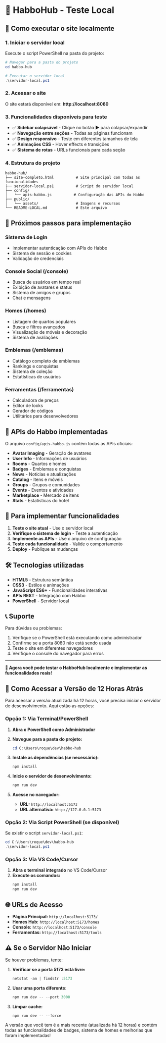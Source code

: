 # 🏨 HabboHub - Teste Local

## 🚀 Como executar o site localmente

### 1. **Iniciar o servidor local**

Execute o script PowerShell na pasta do projeto:

```powershell
# Navegar para a pasta do projeto
cd habbo-hub

# Executar o servidor local
.\servidor-local.ps1
```

### 2. **Acessar o site**

O site estará disponível em: **http://localhost:8080**

### 3. **Funcionalidades disponíveis para teste**

- ✅ **Sidebar colapsável** - Clique no botão ▶️ para colapsar/expandir
- ✅ **Navegação entre seções** - Todas as páginas funcionam
- ✅ **Design responsivo** - Teste em diferentes tamanhos de tela
- ✅ **Animações CSS** - Hover effects e transições
- ✅ **Sistema de rotas** - URLs funcionais para cada seção

### 4. **Estrutura do projeto**

```
habbo-hub/
├── site-completo.html          # Site principal com todas as funcionalidades
├── servidor-local.ps1          # Script do servidor local
├── config/
│   └── apis-habbo.js          # Configuração das APIs do Habbo
├── public/
│   └── assets/                 # Imagens e recursos
└── README-LOCAL.md             # Este arquivo
```

## 🔧 **Próximos passos para implementação**

### **Sistema de Login**
- Implementar autenticação com APIs do Habbo
- Sistema de sessão e cookies
- Validação de credenciais

### **Console Social (/console)**
- Busca de usuários em tempo real
- Exibição de avatares e status
- Sistema de amigos e grupos
- Chat e mensagens

### **Homes (/homes)**
- Listagem de quartos populares
- Busca e filtros avançados
- Visualização de móveis e decoração
- Sistema de avaliações

### **Emblemas (/emblemas)**
- Catálogo completo de emblemas
- Rankings e conquistas
- Sistema de coleção
- Estatísticas de usuários

### **Ferramentas (/ferramentas)**
- Calculadora de preços
- Editor de looks
- Gerador de códigos
- Utilitários para desenvolvedores

## 📱 **APIs do Habbo implementadas**

O arquivo `config/apis-habbo.js` contém todas as APIs oficiais:

- **Avatar Imaging** - Geração de avatares
- **User Info** - Informações de usuários
- **Rooms** - Quartos e homes
- **Badges** - Emblemas e conquistas
- **News** - Notícias e atualizações
- **Catalog** - Itens e móveis
- **Groups** - Grupos e comunidades
- **Events** - Eventos e atividades
- **Marketplace** - Mercado de itens
- **Stats** - Estatísticas do hotel

## 🎯 **Para implementar funcionalidades**

1. **Teste o site atual** - Use o servidor local
2. **Verifique o sistema de login** - Teste a autenticação
3. **Implemente as APIs** - Use o arquivo de configuração
4. **Teste cada funcionalidade** - Valide o comportamento
5. **Deploy** - Publique as mudanças

## 🛠️ **Tecnologias utilizadas**

- **HTML5** - Estrutura semântica
- **CSS3** - Estilos e animações
- **JavaScript ES6+** - Funcionalidades interativas
- **APIs REST** - Integração com Habbo
- **PowerShell** - Servidor local

## 📞 **Suporte**

Para dúvidas ou problemas:
1. Verifique se o PowerShell está executando como administrador
2. Confirme se a porta 8080 não está sendo usada
3. Teste o site em diferentes navegadores
4. Verifique o console do navegador para erros

---

**🎉 Agora você pode testar o HabboHub localmente e implementar as funcionalidades reais!**

## 🚀 Como Acessar a Versão de 12 Horas Atrás

Para acessar a versão atualizada há 12 horas, você precisa iniciar o servidor de desenvolvimento. Aqui estão as opções:

### **Opção 1: Via Terminal/PowerShell**

1. **Abra o PowerShell como Administrador**
2. **Navegue para a pasta do projeto:**
   ```powershell
   cd C:\Users\roque\dev\habbo-hub
   ```

3. **Instale as dependências (se necessário):**
   ```powershell
   npm install
   ```

4. **Inicie o servidor de desenvolvimento:**
   ```powershell
   npm run dev
   ```

5. **Acesse no navegador:**
   - **URL:** `http://localhost:5173`
   - **URL alternativa:** `http://127.0.0.1:5173`

### **Opção 2: Via Script PowerShell (se disponível)**

Se existir o script `servidor-local.ps1`:
```powershell
cd C:\Users\roque\dev\habbo-hub
.\servidor-local.ps1
```

### **Opção 3: Via VS Code/Cursor**

1. **Abra o terminal integrado** no VS Code/Cursor
2. **Execute os comandos:**
   ```bash
   npm install
   npm run dev
   ```

## 🌐 URLs de Acesso

- **Página Principal:** `http://localhost:5173/`
- **Homes Hub:** `http://localhost:5173/homes`
- **Console:** `http://localhost:5173/console`
- **Ferramentas:** `http://localhost:5173/tools`

## ⚠️ Se o Servidor Não Iniciar

Se houver problemas, tente:

1. **Verificar se a porta 5173 está livre:**
   ```powershell
   netstat -an | findstr :5173
   ```

2. **Usar uma porta diferente:**
   ```powershell
   npm run dev -- --port 3000
   ```

3. **Limpar cache:**
   ```powershell
   npm run dev -- --force
   ```

A versão que você tem é a mais recente (atualizada há 12 horas) e contém todas as funcionalidades de badges, sistema de homes e melhorias que foram implementadas!
